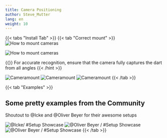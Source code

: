 ```yaml
---
title: Camera Positioning
author: Steve_Mutter
lang: en
weight: 10
---
```


{{< tabs "Install Tab" >}}
{{< tab "Correct mount" >}}
![How to mount cameras](/camera-mount/images/camera_mount_final.png)

![How to mount cameras](/camera-mount/images/camera_mount_side.png)

{{<hint type=info icon=gdoc_info_outline >}}
For accurate recognition, ensure that the camera fully captures the dart from all angles
{{< /hint >}}

![Cameramount](/camera-mount/images/dartboard_arrow_ex_1.png)
![Cameramount](/camera-mount/images/dartboard_arrow_ex_2.png)
![Cameramount](/camera-mount/images/dartboard_arrow_ex_3.png)
{{< /tab >}}

{{< tab "Examples" >}}

## Some pretty examples from the Community

[comment]: <> (Ask for Permission to use the Images from @Icke and @Oliver Beyer via Discord DM / No Response yet)
[comment]: <> (@Oliver Beyer has consented to the use of his images)
[comment]: <> (@Icke has consented to the use of his images)

Shoutout to @Icke and @Oliver Beyer for their awesome setups

![@Icke/ #Setup Showcase](/camera-mount/images/camera_mount_example_1.jpg)
![@Oliver Beyer / #Setup Showcase](/camera-mount/images/camera_mount_example_2.jpg)
![@Oliver Beyer / #Setup Showcase](/camera-mount/images/camera_mount_example_3.jpg)
{{< /tab >}}
